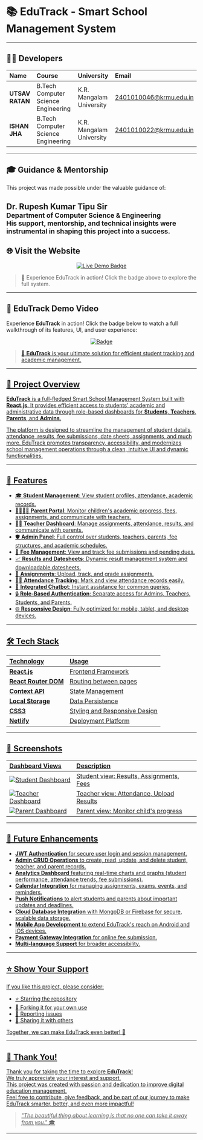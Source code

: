 # 📚 EduTrack - Smart School Management System

---

## 👨‍💻 Developers

| Name          | Course                            | University                | Email                    |
|:--------------|:----------------------------------|:---------------------------|:--------------------------|
| **UTSAV RATAN** | B.Tech Computer Science Engineering | K.R. Mangalam University   | 2401010046@krmu.edu.in    |
| **ISHAN JHA** | B.Tech Computer Science Engineering | K.R. Mangalam University | 2401010022@krmu.edu.in    |

---
## 🎓 Guidance & Mentorship

This project was made possible under the valuable guidance of:

**Dr. Rupesh Kumar Tipu Sir**  
<sub>Department of Computer Science & Engineering</sub>  
<sub>His support, mentorship, and technical insights were instrumental in shaping this project into a success.</sub>
---

## 🌐 Visit the Website

<p align="center">
  <a href="https://edutrackia.netlify.app" target="_blank">
    <img src="https://img.shields.io/badge/Explore%20EduTrack-Live%20Demo-blue?style=for-the-badge&logo=netlify" alt="Live Demo Badge">
  </a>
</p>


> 🚀 Experience EduTrack in action! Click the badge above to explore the full system.

---
## 🎥 EduTrack Demo Video

Experience **EduTrack** in action! Click the badge below to watch a full walkthrough of its features, UI, and user experience:
<p align="center">
  <a href="https://drive.google.com/file/d/1K8OFq39-OFF90R9tv40GiogpnN5Stmy-/view?usp=sharing" target="_blank">
    <img src="https://img.shields.io/badge/▶️%20Watch%20Demo%20Video-EduTrack-blue?style=for-the-badge&logo=youtube" alt="Badge">

> 🚀 **EduTrack** is your ultimate solution for efficient student tracking and academic management.


---

## 🚀 Project Overview

**EduTrack** is a full-fledged Smart School Management System built with **React.js**. It provides efficient access to students' academic and administrative data through role-based dashboards for **Students**, **Teachers**, **Parents**, and **Admins**.

The platform is designed to streamline the management of student details, attendance, results, fee submissions, date sheets, assignments, and much more. EduTrack promotes transparency, accessibility, and modernizes school management operations through a clean, intuitive UI and dynamic functionalities.

---

## 🌟 Features

- 🎓 **Student Management**: View student profiles, attendance, academic records.
- 👨‍👩‍👧‍👦 **Parent Portal**: Monitor children's academic progress, fees, assignments, and communicate with teachers.
- 🧑‍🏫 **Teacher Dashboard**: Manage assignments, attendance, results, and communicate with parents.
- 🛡️ **Admin Panel**: Full control over students, teachers, parents, fee structures, and academic schedules.
- 🧾 **Fee Management**: View and track fee submissions and pending dues.
- 📈 **Results and Datesheets**: Dynamic result management system and downloadable datesheets.
- 📝 **Assignments**: Upload, track, and grade assignments.
- 🕵️‍♂️ **Attendance Tracking**: Mark and view attendance records easily.
- 🤖 **Integrated Chatbot**: Instant assistance for common queries.
- 🔒 **Role-Based Authentication**: Separate access for Admins, Teachers, Students, and Parents.
- 🌐 **Responsive Design**: Fully optimized for mobile, tablet, and desktop devices.

---

## 🛠️ Tech Stack

| Technology | Usage |
|:-----------|:------|
| **React.js** | Frontend Framework |
| **React Router DOM** | Routing between pages |
| **Context API** | State Management |
| **Local Storage** | Data Persistence |
| **CSS3** | Styling and Responsive Design |
| **Netlify** | Deployment Platform |

---

## 📸 Screenshots

<!-- Replace # with actual image links if available -->
| Dashboard Views | Description |
|:---------------|:------------|
| ![Student Dashboard](https://github.com/user-attachments/assets/e4964312-b1e6-49d4-8b43-7dec4a239f35) | Student view: Results, Assignments, Fees |
| ![Teacher Dashboard](https://github.com/user-attachments/assets/1f0c908c-b7b9-4654-b586-e85a396024c5) | Teacher view: Attendance, Upload Results |
| ![Parent Dashboard](https://github.com/user-attachments/assets/3b54ea13-d03a-423a-84c0-ba77e59e77e6) | Parent view: Monitor child's progress |

---
## 🔮 Future Enhancements

- **JWT Authentication** for secure user login and session management.
- **Admin CRUD Operations** to create, read, update, and delete student, teacher, and parent records.
- **Analytics Dashboard** featuring real-time charts and graphs (student performance, attendance trends, fee submissions).
- **Calendar Integration** for managing assignments, exams, events, and reminders.
- **Push Notifications** to alert students and parents about important updates and deadlines.
- **Cloud Database Integration** with MongoDB or Firebase for secure, scalable data storage.
- **Mobile App Development** to extend EduTrack's reach on Android and iOS devices.
- **Payment Gateway Integration** for online fee submission.
- **Multi-language Support** for broader accessibility.

---

## ⭐ Show Your Support

If you like this project, please consider:

- ⭐ Starring the repository
- 🍴 Forking it for your own use
- 🐛 Reporting issues
- 📢 Sharing it with others

Together, we can make EduTrack even better! 🚀

---

## 🙏 Thank You!

Thank you for taking the time to explore **EduTrack**!  
We truly appreciate your interest and support.  
This project was created with passion and dedication to improve digital education management.  
Feel free to contribute, give feedback, and be part of our journey to make EduTrack smarter, better, and even more impactful!

> _"The beautiful thing about learning is that no one can take it away from you."_ 🎓

---
